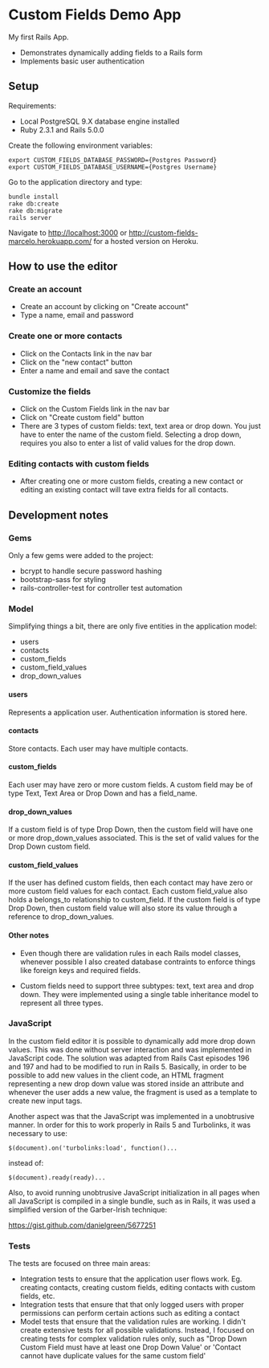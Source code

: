# Custom Fields Demo App

My first Rails App.

* Demonstrates dynamically adding fields to a Rails form
* Implements basic user authentication

## Setup

Requirements:
* Local PostgreSQL 9.X database engine installed
* Ruby 2.3.1 and Rails 5.0.0

Create the following environment variables:

```
export CUSTOM_FIELDS_DATABASE_PASSWORD={Postgres Password}
export CUSTOM_FIELDS_DATABASE_USERNAME={Postgres Username}
```

Go to the application directory and type:

```
bundle install
rake db:create
rake db:migrate
rails server
```

Navigate to <http://localhost:3000>
or <http://custom-fields-marcelo.herokuapp.com/> for a hosted version on Heroku.

## How to use the editor
### Create an account
* Create an account by clicking on "Create account"
* Type a name, email and password

### Create one or more contacts
* Click on the Contacts link in the nav bar
* Click on the "new contact" button
* Enter a name and email and save the contact

### Customize the fields
* Click on the Custom Fields link in the nav bar
* Click on "Create custom field" button
* There are 3 types of custom fields: text, text area or drop down. You just have to enter the name of the custom field. Selecting a drop down, requires you also to enter a list of valid values for the drop down.

### Editing contacts with custom fields
* After creating one or more custom fields, creating a new contact or editing an existing contact will tave extra fields for all contacts.

## Development notes
### Gems
Only a few gems were added to the project:
* bcrypt to handle secure password hashing
* bootstrap-sass for styling
* rails-controller-test for controller test automation

### Model
Simplifying things a bit, there are only five entities in the application model:
* users
* contacts
* custom_fields
* custom_field_values
* drop_down_values

#### users
Represents a application user. Authentication information is stored here.

#### contacts
Store contacts. Each user may have multiple contacts.

#### custom_fields
Each user may have zero or more custom fields. A custom field may be of type Text, Text Area or Drop Down and has a field_name.

#### drop_down_values
If a custom field is of type Drop Down, then the custom field will have one or more drop_down_values associated. This is the set of valid values for the Drop Down custom field.

#### custom_field_values
If the user has defined custom fields, then each contact may have zero or more custom field values for each contact. Each custom field_value also holds a belongs_to relationship to custom_field. If the custom field is of type Drop Down, then custom field value will also store its value through a reference to drop_down_values.

#### Other notes

* Even though there are validation rules in each Rails model classes, whenever possible I also created database contraints to enforce things like foreign keys and required fields.

* Custom fields need to support three subtypes: text, text area and drop down. They were implemented using a single table inheritance model to represent all three types.

### JavaScript
In the custom field editor it is possible to dynamically add more drop down values. This was done without server interaction and was implemented in JavaScript code. The solution was adapted from Rails Cast episodes 196 and 197 and had to be modified to run in Rails 5. Basically, in order to be possible to add new values in the client code, an HTML fragment representing a new drop down value was stored inside an attribute and whenever the user adds a new value, the fragment is used as a template to create new input tags.

Another aspect was that the JavaScript was implemented in a unobtrusive manner. In order for this to work properly in Rails 5 and Turbolinks, it was necessary to use:

```
$(document).on('turbolinks:load', function()...
```

instead of:

```
$(document).ready(ready)...
```

Also, to avoid running unobtrusive JavaScript initialization in all pages when all JavaScript is compiled in a single bundle, such as in Rails, it was used a simplified version of the Garber-Irish technique:

<https://gist.github.com/danielgreen/5677251>

### Tests
The tests are focused on three main areas:
* Integration tests to ensure that the application user flows work. Eg. creating contacts, creating custom fields, editing contacts with custom fields, etc.
* Integration tests that ensure that that only logged users with proper permissions can perform certain actions such as editing a contact
* Model tests that ensure that the validation rules are working. I didn't create extensive tests for all possible validations. Instead, I focused on creating tests for complex validation rules only, such as "Drop Down Custom Field must have at least one Drop Down Value' or 'Contact cannot have duplicate values for the same custom field'
